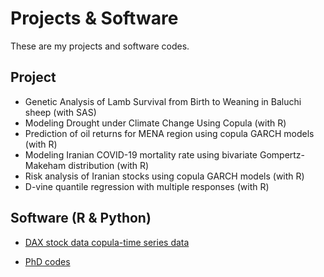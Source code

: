 ---
---

# Projects & Software
These are my projects and software codes.

## Project

* Genetic Analysis of Lamb Survival from Birth to Weaning in Baluchi sheep (with SAS)  
* Modeling Drought under Climate Change Using Copula (with R)  
* Prediction of oil returns for MENA region using copula GARCH models (with R)  
* Modeling Iranian COVID-19 mortality rate using bivariate Gompertz-Makeham distribution (with R)  
* Risk analysis of Iranian stocks using copula GARCH models (with R)  
* D-vine quantile regression with multiple responses (with R)  

## Software (R & Python)

* [DAX stock data copula-time series data](http://*m-amini.profcms.um.ac.ir/imagesm/165/Graduate_Students/H.A._Mohtashami.rar)

* [PhD codes](https://github.com/hamb8066/phdthesis/blob/gh-pages/index.md)



